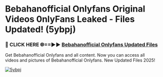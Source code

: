 # Bebahanofficial Onlyfans Original Videos 0nlyFans Leaked - Files Updated! (5ybpj)

<h3>🔴 CLICK HERE 🌐==►► <a href="https://tinyurl.com/4seja8ks" rel="nofollow">Bebahanofficial Onlyfans Updated Files</a></h3>

Get Bebahanofficial Onlyfans and all content. Now you can access all videos and pictures of Bebahanofficial Onlyfans. New Updated Files 2025!

[![5ybpj](https://i.imgur.com/EWjZXRe.gif)](https://tinyurl.com/4seja8ks)
